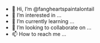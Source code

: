 - 👋 Hi, I’m @fangheartspaintalontail
- 👀 I’m interested in ...
- 🌱 I’m currently learning ...
- 💞️ I’m looking to collaborate on ...
- 📫 How to reach me ...

<!---
fangheartspaintalontail/fangheartspaintalontail is a ✨ special ✨ repository because its `README.md` (this file) appears on your GitHub profile.
You can click the Preview link to take a look at your changes.
--->
